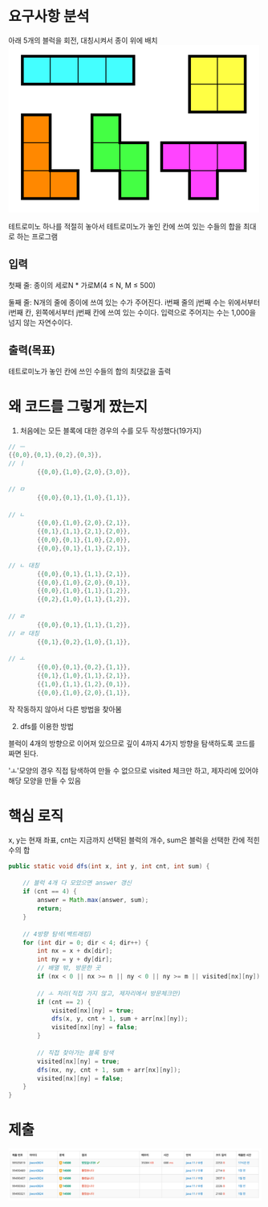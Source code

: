# 요구사항 분석

아래 5개의 블럭을 회전, 대칭시켜서 종이 위에 배치
![img.png](Attached/boj_14500_1.png)

테트로미노 하나를 적절히 놓아서 테트로미노가 놓인 칸에 쓰여 있는 수들의 합을 최대로 하는 프로그램

## 입력

첫째 줄: 종이의 세로N * 가로M(4 ≤ N, M ≤ 500)

둘째 줄: N개의 줄에 종이에 쓰여 있는 수가 주어진다. i번째 줄의 j번째 수는 위에서부터 i번째 칸, 왼쪽에서부터 j번째 칸에 쓰여 있는 수이다. 입력으로 주어지는 수는 1,000을 넘지 않는 자연수이다.

## 출력(목표)

테트로미노가 놓인 칸에 쓰인 수들의 합의 최댓값을 출력

# 왜 코드를 그렇게 짰는지

1) 처음에는 모든 블록에 대한 경우의 수를 모두 작성했다(19가지)

```java
// ㅡ
{{0,0},{0,1},{0,2},{0,3}},
// ㅣ
        {{0,0},{1,0},{2,0},{3,0}},

// ㅁ
        {{0,0},{0,1},{1,0},{1,1}},

// ㄴ
        {{0,0},{1,0},{2,0},{2,1}},
        {{0,1},{1,1},{2,1},{2,0}},
        {{0,0},{0,1},{1,0},{2,0}},
        {{0,0},{0,1},{1,1},{2,1}},

// ㄴ 대칭
        {{0,0},{0,1},{1,1},{2,1}},
        {{0,0},{1,0},{2,0},{0,1}},
        {{0,0},{1,0},{1,1},{1,2}},
        {{0,2},{1,0},{1,1},{1,2}},

// ㄹ 
        {{0,0},{0,1},{1,1},{1,2}},
// ㄹ 대칭
        {{0,1},{0,2},{1,0},{1,1}},

// ㅗ
        {{0,0},{0,1},{0,2},{1,1}},
        {{0,1},{1,0},{1,1},{2,1}},
        {{1,0},{1,1},{1,2},{0,1}},
        {{0,0},{1,0},{2,0},{1,1}},
```

작 작동하지 않아서 다른 방법을 찾아봄

2) dfs를 이용한 방법

블럭이 4개의 방향으로 이어져 있으므로 깊이 4까지 4가지 방향을 탐색하도록 코드를 짜면 된다.

'ㅗ'모양의 경우 직접 탐색하여 만들 수 없으므로 visited 체크만 하고, 제자리에 있어야 해당 모양을 만들 수 있음

# 핵심 로직

x, y는 현재 좌표, cnt는 지금까지 선택된 블럭의 개수, sum은 블럭을 선택한 칸에 적힌 수의 합

```java
public static void dfs(int x, int y, int cnt, int sum) {

    // 블럭 4개 다 모았으면 answer 갱신
    if (cnt == 4) {
        answer = Math.max(answer, sum);
        return;
    }

    // 4방향 탐색(백트래킹)
    for (int dir = 0; dir < 4; dir++) {
        int nx = x + dx[dir];
        int ny = y + dy[dir];
        // 배열 밖, 방문한 곳
        if (nx < 0 || nx >= n || ny < 0 || ny >= m || visited[nx][ny]) continue;

        // ㅗ 처리(직접 가지 않고, 제자리에서 방문체크만)
        if (cnt == 2) {
            visited[nx][ny] = true;
            dfs(x, y, cnt + 1, sum + arr[nx][ny]);
            visited[nx][ny] = false;
        }

        // 직접 찾아가는 블록 탐색
        visited[nx][ny] = true;
        dfs(nx, ny, cnt + 1, sum + arr[nx][ny]);
        visited[nx][ny] = false;
    }
}
```

# 제출

![img.png](Attached/boj_14500_2.png)
